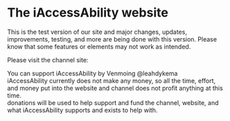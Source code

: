 <h1>The iAccessAbility website</h1>
<p>This is the test version of our site and major changes, updates, improvements, testing, and more are being done with this version. Please know that some features or elements may not work as intended.</p>
<p>Please visit the channel site: <a href="https://iaccessabilityservices.com"></a></p>
<p>You can support iAccessAbility by Venmoing &#64;leahdykema<br>iAccessAbility currently does not make any money, so all the time, effort, and money put into the website and channel does not profit anything at this time.<br>donations will be used to help support and fund the channel, website, and what iAccessAbility supports and exists to help with.</p>
